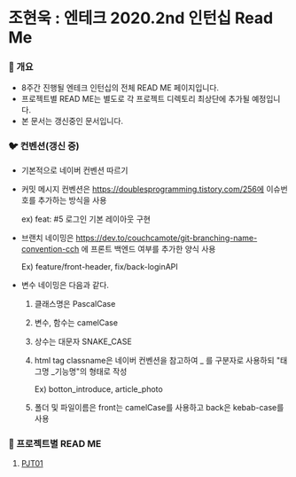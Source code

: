 # 조현욱 : 엔테크 2020.2nd 인턴십 Read Me



### 🐯 개요

- 8주간 진행될 엔테크 인턴십의 전체 READ ME 페이지입니다.
- 프로젝트별 READ ME는 별도로 각 프로젝트 디렉토리 최상단에 추가될 예정입니다.
- 본 문서는 갱신중인 문서입니다.



### 🐦 컨벤션(갱신 중)

- 기본적으로 네이버 컨벤션 따르기

- 커밋 메시지 컨벤션은 https://doublesprogramming.tistory.com/256에 이슈번호를 추가하는 방식을 사용

  ex) feat: #5 로그인 기본 레이아웃 구현

- 브랜치 네이밍은 https://dev.to/couchcamote/git-branching-name-convention-cch 에 프론트 백엔드 여부를 추가한 양식 사용

  Ex) feature/front-header, fix/back-loginAPI

- 변수 네이밍은 다음과 같다.

  1. 클래스명은 PascalCase

  2. 변수, 함수는 camelCase

  3. 상수는 대문자 SNAKE_CASE

  4. html tag classname은 네이버 컨벤션을 참고하여 _ 를 구분자로 사용하되 "태그명 _기능명"의 형태로 작성

     Ex) botton_introduce, article_photo

  5. 폴더 및 파일이름은 front는 camelCase를 사용하고 back은 kebab-case를 사용



### 🐶 프로젝트별 READ ME

1. [PJT01](https://gitlab.edwith.org/nts-2020-2nd-team3/cho_hyun_wook/blob/PJT1_dev/PJT_01/PJT01_README.md)